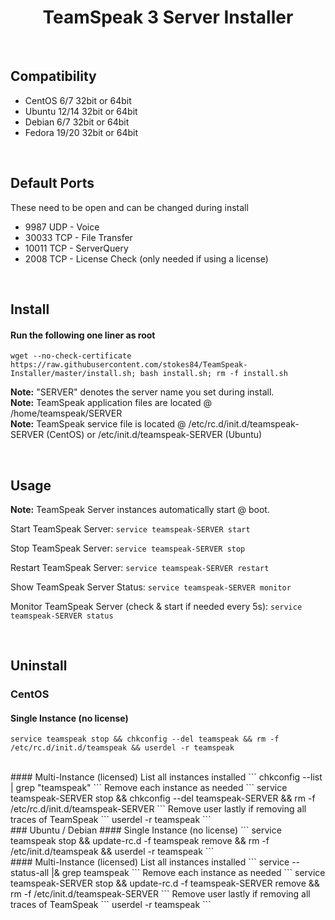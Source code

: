 <h1 align='center'>TeamSpeak 3 Server Installer</h1>

<br>

Compatibility
----------------
+ CentOS 6/7 32bit or 64bit
+ Ubuntu 12/14 32bit or 64bit
+ Debian 6/7 32bit or 64bit
+ Fedora 19/20 32bit or 64bit

<br/>

Default Ports
-----------------
These need to be open and can be changed during install
+ 9987 UDP - Voice
+ 30033 TCP - File Transfer
+ 10011 TCP - ServerQuery
+ 2008 TCP - License Check (only needed if using a license)

<br/>

Install
-----------

#### Run the following one liner as root
```
wget --no-check-certificate https://raw.githubusercontent.com/stokes84/TeamSpeak-Installer/master/install.sh; bash install.sh; rm -f install.sh
```
<strong>Note:</strong> "SERVER" denotes the server name you set during install.<br/>
<strong>Note:</strong> TeamSpeak application files are located @ /home/teamspeak/SERVER<br/>
<strong>Note:</strong> TeamSpeak service file is located @ /etc/rc.d/init.d/teamspeak-SERVER (CentOS) or /etc/init.d/teamspeak-SERVER (Ubuntu) <br/>

<br/>

Usage
---------

<strong>Note:</strong> TeamSpeak Server instances automatically start @ boot.

Start TeamSpeak Server: ```service teamspeak-SERVER start```

Stop TeamSpeak Server: ```service teamspeak-SERVER stop```

Restart TeamSpeak Server: ```service teamspeak-SERVER restart```

Show TeamSpeak Server Status: ```service teamspeak-SERVER monitor```

Monitor TeamSpeak Server (check & start if needed every 5s): ```service teamspeak-SERVER status```

<br/>

Uninstall
-------------

### CentOS
#### Single Instance (no license)
```
service teamspeak stop && chkconfig --del teamspeak && rm -f /etc/rc.d/init.d/teamspeak && userdel -r teamspeak
```
<br>
#### Multi-Instance (licensed)
List all instances installed
```
chkconfig --list | grep "teamspeak"
```
Remove each instance as needed
```
service teamspeak-SERVER stop && chkconfig --del teamspeak-SERVER && rm -f /etc/rc.d/init.d/teamspeak-SERVER
```
Remove user lastly if removing all traces of TeamSpeak
```
userdel -r teamspeak
```
<br>
### Ubuntu / Debian
#### Single Instance (no license)
```
service teamspeak stop && update-rc.d -f teamspeak remove && rm -f /etc/init.d/teamspeak && userdel -r teamspeak
```
<br>
#### Multi-Instance (licensed)
List all instances installed
```
service --status-all |& grep teamspeak
```
Remove each instance as needed
```
service teamspeak-SERVER stop && update-rc.d -f teamspeak-SERVER remove && rm -f /etc/init.d/teamspeak-SERVER
```
Remove user lastly if removing all traces of TeamSpeak
```
userdel -r teamspeak
```
